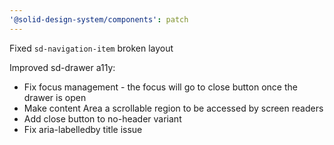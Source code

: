 ```yaml
---
'@solid-design-system/components': patch
---
```


Fixed `sd-navigation-item` broken layout

Improved sd-drawer a11y:
- Fix focus management - the focus will go to close button once the drawer is open
- Make content Area a scrollable region to be accessed by screen readers
- Add close button to no-header variant
- Fix aria-labelledby title issue
